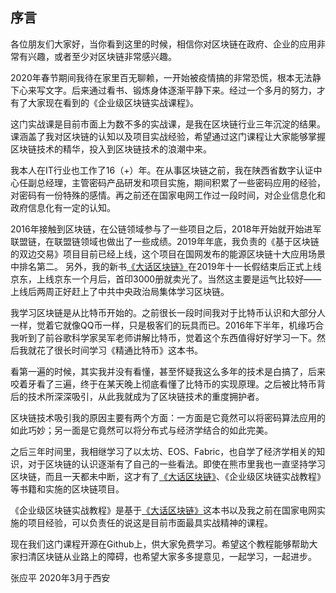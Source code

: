 ## 序言

各位朋友们大家好，当你看到这里的时候，相信你对区块链在政府、企业的应用非常有兴趣，或者至少对区块链非常感兴趣。

2020年春节期间我待在家里百无聊赖，一开始被疫情搞的非常恐慌，根本无法静下心来写文字。后来通过看书、锻炼身体逐渐平静下来。经过一个多月的努力，才有了大家现在看到的《企业级区块链实战课程》。

这门实战课是目前市面上为数不多的实战课，是我在区块链行业三年沉淀的结果。课涵盖了我对区块链的认知以及项目实战经验，希望通过这门课程让大家能够掌握区块链技术的精华，投入到区块链技术的浪潮中来。

我本人在IT行业也工作了16（+）年。在从事区块链之前，我在陕西省数字认证中心任副总经理，主管密码产品研发和项目实施，期间积累了一些密码应用的经验，对密码有一份特殊的感情。再之前还在国家电网工作过一段时间，对企业信息化和政府信息化有一定的认知。

2016年接触到区块链，在公链领域参与了一些项目之后，2018年开始就开始进军联盟链，在联盟链领域也做出了一些成绩。2019年年底，我负责的《基于区块链的双边交易》项目目前已经上线，这个项目在国网发布的能源区块链十大应用场景中排名第二。 另外，我的新书[《大话区块链》](https://item.jd.com/12719282.html)在2019年十一长假结束后正式上线京东，上线京东一个月后，首印3000册就卖光了。当然这主要是运气比较好——上线后两周正好赶上了中共中央政治局集体学习区块链。

我学习区块链是从比特币开始的。之前很长一段时间我对于比特币认识和大部分人一样，觉着它就像QQ币一样，只是极客们的玩具而已。2016年下半年，机缘巧合我听到了前谷歌科学家吴军老师讲解比特币，觉着这个东西值得好好学习一下。然后我就花了很长时间学习《精通比特币》这本书。

看第一遍的时候，其实我并没有看懂，甚至怀疑我这么多年的技术是白搞了，后来咬着牙看了三遍，终于在某天晚上彻底看懂了比特币的实现原理。之后被比特币背后的技术所深深吸引，从此我就成为了区块链技术的重度拥护者。

区块链技术吸引我的原因主要有两个方面：一方面是它竟然可以将密码算法应用的如此巧妙；另一面是它竟然可以将分布式与经济学结合的如此完美。

之后三年时间里，我相继学习了以太坊、EOS、Fabric，也自学了经济学相关的知识，对于区块链的认识逐渐有了自己的一些看法。即使在熊市里我也一直坚持学习区块链，而且一天都未中断，这才有了[《大话区块链》](https://item.jd.com/12719282.html)、《企业级区块链实战教程》等书籍和实施的区块链项目。


《企业级区块链实战教程》是基于[《大话区块链》](https://item.jd.com/12719282.html)这本书以及我之前在国家电网实施的项目经验，可以负责任的说这是目前市面最具实战精神的课程。 

现在我们这门课程开源在Github上，供大家免费学习。希望这个教程能够帮助大家扫清区块链从业路上的障碍，也希望大家多多提意见，一起学习，一起进步。

张应平
2020年3月于西安

